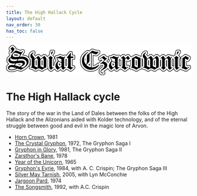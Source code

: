 ```yaml
---
title: The High Hallack Cycle
layout: default
nav_order: 30
has_toc: false
---
```


![Witch World](../assets/img/swiat_czarownic.png "Witch World")

# The High Hallack cycle 

The story of the war in the Land of Dales between the folks of the High Hallack and the Alizonians aided with Kolder technology, and of the eternal struggle between good and evil in the magic lore of Arvon.


* [Horn Crown](high-hallack/01-horn-crown.md), 1981
* [The Crystal Gryphon](high-hallack/02-the-crystal-gryphon.md), 1972, The Gryphon Saga I
* [Gryphon in Glory](high-hallack/03-gryphon-in-glory.md), 1981, The Gryphon Saga II
* [Zarsthor's Bane](high-hallack/04-zarsthors-bane.md), 1978
* [Year of the Unicorn](high-hallack/05-year-of-the-unicorn.md), 1965
* [Gryphon's Eyrie](high-hallack/06-gryphons-eyrie.md), 1984, with A. C. Crispin; The Gryphon Saga III
* [Silver May Tarnish](high-hallack/07-silver-may-tarnish.md), 2005, with Lyn McConchie
* [Jargoon Pard](high-hallack/08-jargoon-pard.md), 1974
* [The Songsmith](high-hallack/09-songsmith.md), 1992, with A.C. Crispin

